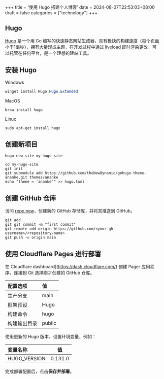 +++
title = '使用 Hugo 搭建个人博客'
date = 2024-08-07T22:53:03+08:00
draft = false
categories = ["technology"]
+++

## Hugo

[Hugo](https://gohugo.io/) 是一个用 Go 编写的快速静态网站生成器，具有极快的构建速度（每个页面小于1毫秒），拥有大量现成主题，在开发过程中通过 liveload 即时渲染更改，可以托管在任何平台，是一个理想的建站工具。

## 安装 Hugo

Windows

```powershell
winget install Hugo.Hugo.Extended
```

MacOS

```shell
brew install hugo
```

Linux

```shell
sudo apt-get install hugo
```

## 创建新项目

```shell
hugo new site my-hugo-site
```

```
cd my-hugo-site
git init
git submodule add https://github.com/theNewDynamic/gohugo-theme-ananke.git themes/ananke
echo "theme = 'ananke'" >> hugo.toml
```

## 创建 GitHub 仓库

访问 [repo.new](https://repo.new/)，创建新的 GitHub 存储库，并将其推送到 GitHub。

```shell
git add .
git git commit -m "first commit"
git remote add origin https://github.com/<your-gh-username>/<repository-name>
git push -u origin main
```

## 使用 Cloudflare Pages 进行部署

在 Cloudflare dashboard](https://dash.cloudflare.com/) 创建 Pager 应用程序，连接到 Git 选择刚才创建的 GitHub 仓库。

| 配置选项     | 值     |
| :----------- | :----- |
| 生产分支     | main   |
| 框架预设     | Hugo   |
| 构建命令     | hugo   |
| 构建输出目录 | public |

使用更新的 Hugo 版本，设置环境变量，例如：

| 变量名称     | 值      |
| :----------- | ------- |
| HUGO_VERSION | 0.131.0 |

完成部署配置后，点击**保存并部署**。
